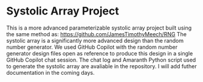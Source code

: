 # Systolic Array Project

This is a more advanced parameterizable systolic array project built using the same method as: https://github.com/JamesTimothyMeech/RNG The systolic array is a significantly more advanced design than the random number generator. We used GitHub Copilot with the random number generator design files open as reference to produce this design in a single GitHub Copilot chat session. The chat log and Amaranth Python script used to generate the systolic array are avaliable in the repository. I will add futher documentation in the coming days.


